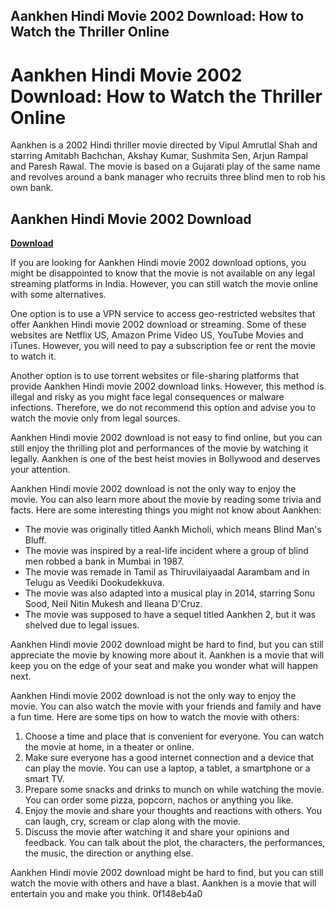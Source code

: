 ## Aankhen Hindi Movie 2002 Download: How to Watch the Thriller Online

  
# Aankhen Hindi Movie 2002 Download: How to Watch the Thriller Online
 
Aankhen is a 2002 Hindi thriller movie directed by Vipul Amrutlal Shah and starring Amitabh Bachchan, Akshay Kumar, Sushmita Sen, Arjun Rampal and Paresh Rawal. The movie is based on a Gujarati play of the same name and revolves around a bank manager who recruits three blind men to rob his own bank.
 
## Aankhen Hindi Movie 2002 Download


[**Download**](https://www.google.com/url?q=https%3A%2F%2Fcinurl.com%2F2tKv4t&sa=D&sntz=1&usg=AOvVaw0MUzrKWrfJ1Qs2zJYmK0GC)

 
If you are looking for Aankhen Hindi movie 2002 download options, you might be disappointed to know that the movie is not available on any legal streaming platforms in India. However, you can still watch the movie online with some alternatives.
 
One option is to use a VPN service to access geo-restricted websites that offer Aankhen Hindi movie 2002 download or streaming. Some of these websites are Netflix US, Amazon Prime Video US, YouTube Movies and iTunes. However, you will need to pay a subscription fee or rent the movie to watch it.
 
Another option is to use torrent websites or file-sharing platforms that provide Aankhen Hindi movie 2002 download links. However, this method is illegal and risky as you might face legal consequences or malware infections. Therefore, we do not recommend this option and advise you to watch the movie only from legal sources.
 
Aankhen Hindi movie 2002 download is not easy to find online, but you can still enjoy the thrilling plot and performances of the movie by watching it legally. Aankhen is one of the best heist movies in Bollywood and deserves your attention.
  
Aankhen Hindi movie 2002 download is not the only way to enjoy the movie. You can also learn more about the movie by reading some trivia and facts. Here are some interesting things you might not know about Aankhen:
 
- The movie was originally titled Aankh Micholi, which means Blind Man's Bluff.
- The movie was inspired by a real-life incident where a group of blind men robbed a bank in Mumbai in 1987.
- The movie was remade in Tamil as Thiruvilaiyaadal Aarambam and in Telugu as Veediki Dookudekkuva.
- The movie was also adapted into a musical play in 2014, starring Sonu Sood, Neil Nitin Mukesh and Ileana D'Cruz.
- The movie was supposed to have a sequel titled Aankhen 2, but it was shelved due to legal issues.

Aankhen Hindi movie 2002 download might be hard to find, but you can still appreciate the movie by knowing more about it. Aankhen is a movie that will keep you on the edge of your seat and make you wonder what will happen next.
  
Aankhen Hindi movie 2002 download is not the only way to enjoy the movie. You can also watch the movie with your friends and family and have a fun time. Here are some tips on how to watch the movie with others:

1. Choose a time and place that is convenient for everyone. You can watch the movie at home, in a theater or online.
2. Make sure everyone has a good internet connection and a device that can play the movie. You can use a laptop, a tablet, a smartphone or a smart TV.
3. Prepare some snacks and drinks to munch on while watching the movie. You can order some pizza, popcorn, nachos or anything you like.
4. Enjoy the movie and share your thoughts and reactions with others. You can laugh, cry, scream or clap along with the movie.
5. Discuss the movie after watching it and share your opinions and feedback. You can talk about the plot, the characters, the performances, the music, the direction or anything else.

Aankhen Hindi movie 2002 download might be hard to find, but you can still watch the movie with others and have a blast. Aankhen is a movie that will entertain you and make you think.
 0f148eb4a0
